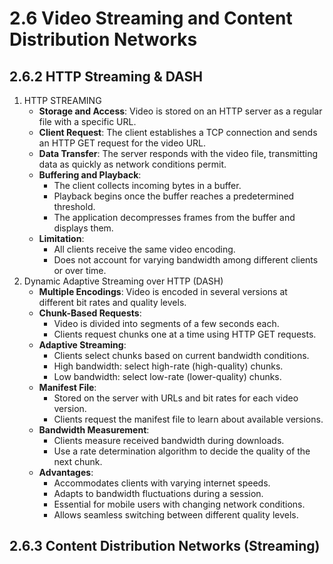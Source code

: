 # 2.6 Video Streaming and Content Distribution Networks

## 2.6.2 HTTP Streaming & DASH
1. HTTP STREAMING
	- **Storage and Access**: Video is stored on an HTTP server as a regular file with a specific URL.
	- **Client Request**: The client establishes a TCP connection and sends an HTTP GET request for the video URL.
	- **Data Transfer**: The server responds with the video file, transmitting data as quickly as network conditions permit.
	- **Buffering and Playback**:
	    - The client collects incoming bytes in a buffer.
	    - Playback begins once the buffer reaches a predetermined threshold.
	    - The application decompresses frames from the buffer and displays them.
	- **Limitation**:
	    - All clients receive the same video encoding.
	    - Does not account for varying bandwidth among different clients or over time.
1. Dynamic Adaptive Streaming over HTTP (DASH)
	- **Multiple Encodings**: Video is encoded in several versions at different bit rates and quality levels.
	- **Chunk-Based Requests**:
	    - Video is divided into segments of a few seconds each.
	    - Clients request chunks one at a time using HTTP GET requests.
	- **Adaptive Streaming**:
	    - Clients select chunks based on current bandwidth conditions.
	    - High bandwidth: select high-rate (high-quality) chunks.
	    - Low bandwidth: select low-rate (lower-quality) chunks.
	- **Manifest File**:
	    - Stored on the server with URLs and bit rates for each video version.
	    - Clients request the manifest file to learn about available versions.
	- **Bandwidth Measurement**:
	    - Clients measure received bandwidth during downloads.
	    - Use a rate determination algorithm to decide the quality of the next chunk.
	- **Advantages**:
	    - Accommodates clients with varying internet speeds.
	    - Adapts to bandwidth fluctuations during a session.
	    - Essential for mobile users with changing network conditions.
	    - Allows seamless switching between different quality levels.


## 2.6.3 Content Distribution Networks (Streaming)
